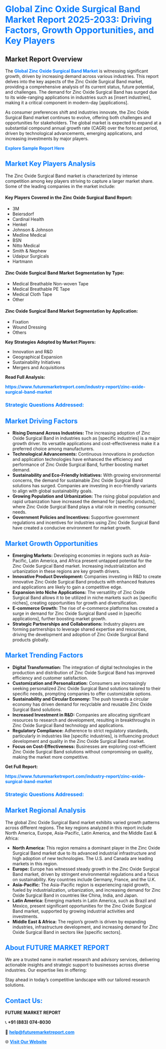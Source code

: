 <h1 style="color: #007BFF;">Global Zinc Oxide Surgical Band Market Report 2025-2033: Driving Factors, Growth Opportunities, and Key Players</h1>

<section id="overview">
<h2>Market Report Overview</h2>
<p>The <a href="https://www.futuremarketreport.com/industry-report/zinc-oxide-surgical-band-market" style="color: #007BFF; text-decoration: none;"><strong>Global Zinc Oxide Surgical Band Market</strong></a> is witnessing significant growth, driven by increasing demand across various industries. This report delves into the key aspects of the Zinc Oxide Surgical Band market, providing a comprehensive analysis of its current status, future potential, and challenges. The demand for Zinc Oxide Surgical Band has surged due to its wide-ranging applications in industries such as [insert industries], making it a critical component in modern-day [applications].</p>
<p>As consumer preferences shift and industries innovate, the Zinc Oxide Surgical Band market continues to evolve, offering both challenges and opportunities for stakeholders. The global market is expected to expand at a substantial compound annual growth rate (CAGR) over the forecast period, driven by technological advancements, emerging applications, and increasing investments by major players.</p>
</section>

<section id="overview">
<p><a href="https://www.futuremarketreport.com/request-sample/reportId=26105" style="color: #007BFF; text-decoration: none;"><strong>Explore Sample Report Here</strong></a></p>
</section>

<section id="key-players">
<h2 style="color: #007BFF;">Market Key Players Analysis</h2>
<p>The Zinc Oxide Surgical Band market is characterized by intense competition among key players striving to capture a larger market share. Some of the leading companies in the market include:</p>
<h4>Key Players Covered in the Zinc Oxide Surgical Band Report:</h4>
<ul><li>3M</li><li>Beiersdorf</li><li>Cardinal Health</li><li>Henkel</li><li>Johnson &amp; Johnson</li><li>Medline Medical</li><li>BSN</li><li>Nitto Medical</li><li>Smith &amp; Nephew</li><li>Udaipur Surgicals</li><li>Hartmann</li></ul>
<h4>Zinc Oxide Surgical Band Market Segmentation by Type:</h4>
<ul><li>Medical Breathable Non-woven Tape</li><li>Medical Breathable PE Tape</li><li>Medical Cloth Tape</li><li>Other</li></ul>

<h4>Zinc Oxide Surgical Band Market Segmentation by Application:</h4>
<ul><li>Fixation</li><li>Wound Dressing</li><li>Others</li></ul>
<p><strong>Key Strategies Adopted by Market Players:</strong></p>
<ul>
<li>Innovation and R&D</li>
<li>Geographical Expansion</li>
<li>Sustainability Initiatives</li>
<li>Mergers and Acquisitions</li>
</ul>
</section>

<section>
<p><strong>Read Full Analysis: </strong></p><a href="https://www.futuremarketreport.com/industry-report/zinc-oxide-surgical-band-market" style="color: #007BFF; text-decoration: none;"><strong>https://www.futuremarketreport.com/industry-report/zinc-oxide-surgical-band-market</strong></a>
<h3 style="color: #007BFF;">Strategic Questions Addressed:</h3>
</section>

<section id="driving-factors">
<h2 style="color: #007BFF;">Market Driving Factors</h2>
<ul>
<li><strong>Rising Demand Across Industries:</strong> The increasing adoption of Zinc Oxide Surgical Band in industries such as [specific industries] is a major growth driver. Its versatile applications and cost-effectiveness make it a preferred choice among manufacturers.</li>
<li><strong>Technological Advancements:</strong> Continuous innovations in production and application technologies have enhanced the efficiency and performance of Zinc Oxide Surgical Band, further boosting market demand.</li>
<li><strong>Sustainability and Eco-Friendly Initiatives:</strong> With growing environmental concerns, the demand for sustainable Zinc Oxide Surgical Band solutions has surged. Companies are investing in eco-friendly variants to align with global sustainability goals.</li>
<li><strong>Growing Population and Urbanization:</strong> The rising global population and rapid urbanization have increased the demand for [specific products], where Zinc Oxide Surgical Band plays a vital role in meeting consumer needs.</li>
<li><strong>Government Policies and Incentives:</strong> Supportive government regulations and incentives for industries using Zinc Oxide Surgical Band have created a conducive environment for market growth.</li>
</ul>
</section>

<section id="growth-opportunities">
<h2 style="color: #007BFF;">Market Growth Opportunities</h2>
<ul>
<li><strong>Emerging Markets:</strong> Developing economies in regions such as Asia-Pacific, Latin America, and Africa present untapped potential for the Zinc Oxide Surgical Band market. Increasing industrialization and urbanization in these regions are key growth drivers.</li>
<li><strong>Innovative Product Development:</strong> Companies investing in R&D to create innovative Zinc Oxide Surgical Band products with enhanced features and applications are likely to gain a competitive edge.</li>
<li><strong>Expansion into Niche Applications:</strong> The versatility of Zinc Oxide Surgical Band allows it to be utilized in niche markets such as [specific niches], creating opportunities for growth and diversification.</li>
<li><strong>E-commerce Growth:</strong> The rise of e-commerce platforms has created a surge in demand for Zinc Oxide Surgical Band used in [specific applications], further boosting market growth.</li>
<li><strong>Strategic Partnerships and Collaborations:</strong> Industry players are forming partnerships to leverage shared expertise and resources, driving the development and adoption of Zinc Oxide Surgical Band products globally.</li>
</ul>
</section>

<section id="trending-factors">
<h2 style="color: #007BFF;">Market Trending Factors</h2>
<ul>
<li><strong>Digital Transformation:</strong> The integration of digital technologies in the production and distribution of Zinc Oxide Surgical Band has improved efficiency and customer satisfaction.</li>
<li><strong>Customization and Personalization:</strong> Consumers are increasingly seeking personalized Zinc Oxide Surgical Band solutions tailored to their specific needs, prompting companies to offer customizable options.</li>
<li><strong>Sustainability and Circular Economy:</strong> The push towards a circular economy has driven demand for recyclable and reusable Zinc Oxide Surgical Band solutions.</li>
<li><strong>Increased Investment in R&D:</strong> Companies are allocating significant resources to research and development, resulting in breakthroughs in Zinc Oxide Surgical Band technology and applications.</li>
<li><strong>Regulatory Compliance:</strong> Adherence to strict regulatory standards, particularly in industries like [specific industries], is influencing product development and quality in the Zinc Oxide Surgical Band market.</li>
<li><strong>Focus on Cost-Effectiveness:</strong> Businesses are exploring cost-efficient Zinc Oxide Surgical Band solutions without compromising on quality, making the market more competitive.</li>
</ul>
</section>

<section>
<p><strong>Get Full Report: </strong></p><a href="https://www.futuremarketreport.com/industry-report/zinc-oxide-surgical-band-market" style="color: #007BFF; text-decoration: none;"><strong>https://www.futuremarketreport.com/industry-report/zinc-oxide-surgical-band-market</strong></a>
<h3 style="color: #007BFF;">Strategic Questions Addressed:</h3>
</section>


<section id="regional-analysis">
<h2 style="color: #007BFF;">Market Regional Analysis</h2>
<p>The global Zinc Oxide Surgical Band market exhibits varied growth patterns across different regions. The key regions analyzed in this report include North America, Europe, Asia-Pacific, Latin America, and the Middle East & Africa:</p>
<ul>
<li><strong>North America:</strong> This region remains a dominant player in the Zinc Oxide Surgical Band market due to its advanced industrial infrastructure and high adoption of new technologies. The U.S. and Canada are leading markets in this region.</li>
<li><strong>Europe:</strong> Europe has witnessed steady growth in the Zinc Oxide Surgical Band market, driven by stringent environmental regulations and a focus on sustainability. Key countries include Germany, France, and the U.K.</li>
<li><strong>Asia-Pacific:</strong> The Asia-Pacific region is experiencing rapid growth, fueled by industrialization, urbanization, and increasing demand for Zinc Oxide Surgical Band in countries like China, India, and Japan.</li>
<li><strong>Latin America:</strong> Emerging markets in Latin America, such as Brazil and Mexico, present significant opportunities for the Zinc Oxide Surgical Band market, supported by growing industrial activities and investments.</li>
<li><strong>Middle East & Africa:</strong> The region’s growth is driven by expanding industries, infrastructure development, and increasing demand for Zinc Oxide Surgical Band in sectors like [specific sectors].</li>
</ul>
</section>

<footer>
<h2 style="color: #007BFF;">About FUTURE MARKET REPORT</h2>
<p>We are a trusted name in market research and advisory services, delivering actionable insights and strategic support to businesses across diverse industries. Our expertise lies in offering:</p>

<p>Stay ahead in today’s competitive landscape with our tailored research solutions.</p>

<h2 style="color: #007BFF;">Contact Us:</h2>
<p><strong>FUTURE MARKET REPORT</strong></p>
<p>📞 <strong>+91 (883) 074-8030</strong></p>
<p>📧 <strong><a href="mailto:help@futuremarketreport.com" style="color: #007BFF;">help@futuremarketreport.com</a></strong></p>
<p>🌐 <strong><a href="https://www.futuremarketreport.com/" style="color: #007BFF;">Visit Our Website</a></strong></p>
</footer>